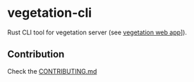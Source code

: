 # vegetation-cli
Rust CLI tool for vegetation server 
(see [vegetation web app](https://github.com/revolko/vegetation/tree/master)]).


## Contribution

Check the [CONTRIBUTING.md](./CONTRIBUTING.md)
